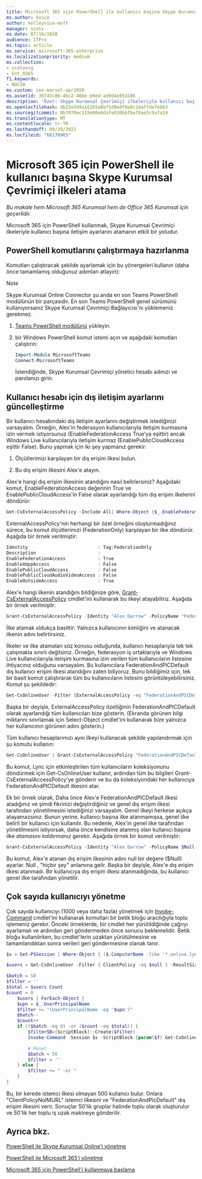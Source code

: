 ```yaml
---
title: Microsoft 365 için PowerShell ile kullanıcı başına Skype Kurumsal Çevrimiçi ilkeleri atama
ms.author: kvice
author: kelleyvice-msft
manager: scotv
ms.date: 07/16/2020
audience: ITPro
ms.topic: article
ms.service: microsoft-365-enterprise
ms.localizationpriority: medium
ms.collection:
- scotvorg
- Ent_O365
f1.keywords:
- NOCSH
ms.custom: seo-marvel-apr2020
ms.assetid: 36743c86-46c2-46be-b9ed-ad9d4e85d186
description: "Özet: Skype Kurumsal Çevrimiçi ilkeleriyle kullanıcı başına iletişim ayarları atamak için Microsoft 365 için PowerShell'i kullanın."
ms.openlocfilehash: db23a3d4a16355a6bf1d9e0f8a8c1daffda7eb63
ms.sourcegitcommit: 0b7070ec119e00e0dafe030bbfbef0ae5c9afa19
ms.translationtype: MT
ms.contentlocale: tr-TR
ms.lasthandoff: 09/29/2022
ms.locfileid: "68178965"
---
```

# <a name="assign-per-user-skype-for-business-online-policies-with-powershell-for-microsoft-365"></a>Microsoft 365 için PowerShell ile kullanıcı başına Skype Kurumsal Çevrimiçi ilkeleri atama

*Bu makale hem Microsoft 365 Kurumsal hem de Office 365 Kurumsal için geçerlidir.*

Microsoft 365 için PowerShell kullanmak, Skype Kurumsal Çevrimiçi ilkeleriyle kullanıcı başına iletişim ayarlarını atamanın etkili bir yoludur.
  
## <a name="prepare-to-run-the-powershell-commands"></a>PowerShell komutlarını çalıştırmaya hazırlanma

Komutları çalıştıracak şekilde ayarlamak için bu yönergeleri kullanın (daha önce tamamlamış olduğunuz adımları atlayın):
  
  > [!Note]
   > Skype Kurumsal Online Connector şu anda en son Teams PowerShell modülünün bir parçasıdır. En son Teams PowerShell genel sürümünü kullanıyorsanız Skype Kurumsal Çevrimiçi Bağlayıcısı'nı yüklemeniz gerekmez.

1. [Teams PowerShell modülünü](/microsoftteams/teams-powershell-install) yükleyin.
    
2. bir Windows PowerShell komut istemi açın ve aşağıdaki komutları çalıştırın: 
    
   ```powershell
   Import-Module MicrosoftTeams
   Connect-MicrosoftTeams
   ```

   İstendiğinde, Skype Kurumsal Çevrimiçi yönetici hesabı adınızı ve parolanızı girin.
    
## <a name="updating-external-communication-settings-for-a-user-account"></a>Kullanıcı hesabı için dış iletişim ayarlarını güncelleştirme

Bir kullanıcı hesabındaki dış iletişim ayarlarını değiştirmek istediğinizi varsayalım. Örneğin, Alex'in federasyon kullanıcılarıyla iletişim kurmasına izin vermek istiyorsunuz (EnableFederationAccess True'ya eşittir) ancak Windows Live kullanıcılarıyla iletişim kurmaz (EnablePublicCloudAccess eşittir False). Bunu yapmak için iki şey yapmanız gerekir:
  
1. Ölçütlerimizi karşılayan bir dış erişim ilkesi bulun.
    
2. Bu dış erişim ilkesini Alex'e atayın.
    
Alex'e hangi dış erişim ilkesinin atandığını nasıl belirlersiniz? Aşağıdaki komut, EnableFederationAccess değerinin True ve EnablePublicCloudAccess'in False olarak ayarlandığı tüm dış erişim ilkelerini döndürür:
  
```powershell
Get-CsExternalAccessPolicy -Include All| Where-Object {$_.EnableFederationAccess -eq $True -and $_.EnablePublicCloudAccess -eq $False}
```

ExternalAccessPolicy'nin herhangi bir özel örneğini oluşturmadığınız sürece, bu komut ölçütlerimizi (FederationOnly) karşılayan bir ilke döndürür. Aşağıda bir örnek verilmiştir:
  
```powershell
Identity                          : Tag:FederationOnly
Description                       :
EnableFederationAccess            : True
EnableXmppAccess                  : False
EnablePublicCloudAccess           : False
EnablePublicCloudAudioVideoAccess : False
EnableOutsideAccess               : True
```

Alex'e hangi ilkenin atandığını bildiğinize göre, [Grant-CsExternalAccessPolicy](/powershell/module/skype/Get-CsExternalAccessPolicy) cmdlet'ini kullanarak bu ilkeyi atayabiliriz. Aşağıda bir örnek verilmiştir:
  
```powershell
Grant-CsExternalAccessPolicy -Identity "Alex Darrow" -PolicyName "FederationOnly"
```

İlke atamak oldukça basittir: Yalnızca kullanıcının kimliğini ve atanacak ilkenin adını belirtirsiniz. 
  
İlkeler ve ilke atamaları söz konusu olduğunda, kullanıcı hesaplarıyla tek tek çalışmakla sınırlı değilsiniz. Örneğin, federasyon iş ortaklarıyla ve Windows Live kullanıcılarıyla iletişim kurmasına izin verilen tüm kullanıcıların listesine ihtiyacınız olduğunu varsayalım. Bu kullanıcılara FederationAndPICDefault dış kullanıcı erişim ilkesi atandığını zaten biliyoruz. Bunu bildiğimiz için, tek bir basit komut çalıştırarak tüm bu kullanıcıların listesini görüntüleyebilirsiniz. Komut şu şekildedir:
  
```powershell
Get-CsOnlineUser -Filter {ExternalAccessPolicy -eq "FederationAndPICDefault"} | Select-Object DisplayName
```

Başka bir deyişle, ExternalAccessPolicy özelliğinin FederationAndPICDefault olarak ayarlandığı tüm kullanıcıları bize gösterin. (Ekranda görünen bilgi miktarını sınırlamak için Select-Object cmdlet'ini kullanarak bize yalnızca her kullanıcının görünen adını gösterin.) 
  
Tüm kullanıcı hesaplarımızı aynı ilkeyi kullanacak şekilde yapılandırmak için şu komutu kullanın:
  
```powershell
Get-CsOnlineUser | Grant-CsExternalAccessPolicy "FederationAndPICDefault"
```

Bu komut, Lync için etkinleştirilen tüm kullanıcıların koleksiyonunu döndürmek için Get-CsOnlineUser kullanır, ardından tüm bu bilgileri Grant-CsExternalAccessPolicy'ye gönderir ve bu da koleksiyondaki her kullanıcıya FederationAndPICDefault ilkesini atar.
  
Ek bir örnek olarak, Daha önce Alex'e FederationAndPICDefault ilkesi atadığınız ve şimdi fikrinizi değiştirdiğiniz ve genel dış erişim ilkesi tarafından yönetilmesini istediğinizi varsayalım. Genel ilkeyi herkese açıkça atayamazsınız. Bunun yerine, kullanıcı başına ilke atanmamışsa, genel ilke belirli bir kullanıcı için kullanılır. Bu nedenle, Alex'in genel ilke tarafından yönetilmesini istiyorsak, daha önce kendisine atanmış olan kullanıcı başına ilke  *atamasını kaldırmanız*  gerekir. Aşağıda örnek bir komut verilmiştir:
  
```powershell
Grant-CsExternalAccessPolicy -Identity "Alex Darrow" -PolicyName $Null
```

Bu komut, Alex'e atanan dış erişim ilkesinin adını null bir değere ($Null) ayarlar. Null , "hiçbir şey" anlamına gelir. Başka bir deyişle, Alex'e dış erişim ilkesi atanmadı. Bir kullanıcıya dış erişim ilkesi atanmadığında, bu kullanıcı genel ilke tarafından yönetilir.

## <a name="managing-large-numbers-of-users"></a>Çok sayıda kullanıcıyı yönetme

Çok sayıda kullanıcıyı (1000 veya daha fazla) yönetmek için [Invoke-Command](/powershell/module/microsoft.powershell.core/invoke-command) cmdlet'ini kullanarak komutları bir betik bloğu aracılığıyla toplu işlemeniz gerekir.  Önceki örneklerde, bir cmdlet her yürütildiğinde çağrıyı ayarlamalı ve ardından geri göndermeden önce sonucu beklemelidir.  Betik bloğu kullanılırken, bu cmdlet'lerin uzaktan yürütülmesine ve tamamlandıktan sonra verileri geri göndermesine olanak tanır.

```powershell
$s = Get-PSSession | Where-Object { ($.ComputerName -like '*.online.lync.com' -or $.Computername -eq 'api.interfaces.records.teams.microsoft.com') -and $.State -eq 'Opened' -and $.Availability -eq 'Available' }

$users = Get-CsOnlineUser -Filter { ClientPolicy -eq $null } -ResultSize 500

$batch = 50
$filter = ''
$total = $users.Count
$count = 0
    $users | ForEach-Object {
    $upn = $_.UserPrincipalName
    $filter += "(UserPrincipalName -eq '$upn')"
    $batch--
    $count++
    if (($batch -eq 0) -or ($count -eq $total)) {
        $filterSB=[ScriptBlock]::Create($filter)
        Invoke-Command -Session $s -ScriptBlock {param($f) Get-CsOnlineUser -filter $f | Grant-CsClientPolicy -PolicyName "ClientPolicyNoIMURL" -Passthru | Grant-CsExternalAccessPolicy -PolicyName "FederationAndPICDefault"} -ArgumentList $filterSB

        # Reset
        $batch = 50
        $filter = ''
    } else {
        $filter += " -or "
    }
}
```

Bu, bir kerede istemci ilkesi olmayan 500 kullanıcı bulur. Onlara "ClientPolicyNoIMURL" istemci ilkesini ve "FederationAndPicDefault" dış erişim ilkesini verir. Sonuçlar 50'lik gruplar halinde toplu olarak oluşturulur ve 50'lik her toplu iş uzak makineye gönderilir.
  
## <a name="see-also"></a>Ayrıca bkz.

[PowerShell ile Skype Kurumsal Online'i yönetme](manage-skype-for-business-online-with-microsoft-365-powershell.md)
  
[PowerShell ile Microsoft 365’i yönetme](manage-microsoft-365-with-microsoft-365-powershell.md)
  
[Microsoft 365 için PowerShell'i kullanmaya başlama](getting-started-with-microsoft-365-powershell.md)
